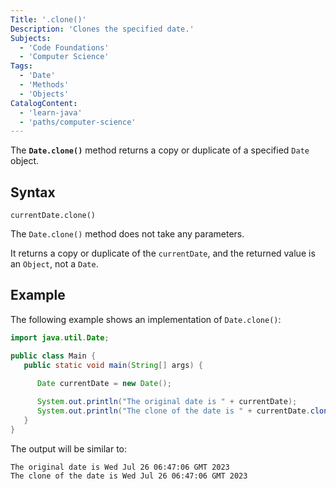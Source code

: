 ```yaml
---
Title: '.clone()'
Description: 'Clones the specified date.'
Subjects:
  - 'Code Foundations'
  - 'Computer Science'
Tags:
  - 'Date'
  - 'Methods'
  - 'Objects'
CatalogContent:
  - 'learn-java'
  - 'paths/computer-science'
---
```


The **`Date.clone()`** method returns a copy or duplicate of a specified `Date` object.

## Syntax

```pseudo
currentDate.clone()
```

The `Date.clone()` method does not take any parameters.

It returns a copy or duplicate of the `currentDate`, and the returned value is an `Object`, not a `Date`. 

## Example

The following example shows an implementation of `Date.clone()`:

```java
import java.util.Date;

public class Main {
   public static void main(String[] args) {

      Date currentDate = new Date();
	
      System.out.println("The original date is " + currentDate);
      System.out.println("The clone of the date is " + currentDate.clone());
   }
}
```

The output will be similar to:

```shell
The original date is Wed Jul 26 06:47:06 GMT 2023
The clone of the date is Wed Jul 26 06:47:06 GMT 2023
```
